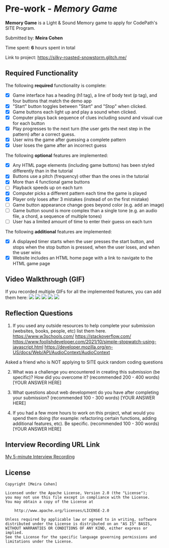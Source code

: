 # Pre-work - *Memory Game*

**Memory Game** is a Light & Sound Memory game to apply for CodePath's SITE Program. 

Submitted by: **Meira Cohen**

Time spent: **6** hours spent in total

Link to project: https://silky-roasted-snowstorm.glitch.me/

## Required Functionality

The following **required** functionality is complete:

* [X] Game interface has a heading (h1 tag), a line of body text (p tag), and four buttons that match the demo app
* [X] "Start" button toggles between "Start" and "Stop" when clicked. 
* [X] Game buttons each light up and play a sound when clicked. 
* [X] Computer plays back sequence of clues including sound and visual cue for each button
* [X] Play progresses to the next turn (the user gets the next step in the pattern) after a correct guess. 
* [X] User wins the game after guessing a complete pattern
* [X] User loses the game after an incorrect guess

The following **optional** features are implemented:

* [X] Any HTML page elements (including game buttons) has been styled differently than in the tutorial
* [X] Buttons use a pitch (frequency) other than the ones in the tutorial
* [X] More than 4 functional game buttons
* [ ] Playback speeds up on each turn
* [X] Computer picks a different pattern each time the game is played
* [X] Player only loses after 3 mistakes (instead of on the first mistake)
* [ ] Game button appearance change goes beyond color (e.g. add an image)
* [ ] Game button sound is more complex than a single tone (e.g. an audio file, a chord, a sequence of multiple tones)
* [ ] User has a limited amount of time to enter their guess on each turn

The following **additional** features are implemented:

- [X] A displayed timer starts when the user presses the start button, and stops when the stop button is pressed, when the user loses, and when the user wins
- [X] Website includes an HTML home page with a link to navigate to the HTML game page

## Video Walkthrough (GIF)

If you recorded multiple GIFs for all the implemented features, you can add them here:
![](https://i.imgur.com/q2AUxnu.gif)
![](https://i.imgur.com/PhIYz7W.gif)
![](https://i.imgur.com/Pix82UZ.gif)
![](https://i.imgur.com/y1yJR85.gif)
![](https://i.imgur.com/meBoqx6.gif)

## Reflection Questions
1. If you used any outside resources to help complete your submission (websites, books, people, etc) list them here. 
https://www.w3schools.com/
https://stackoverflow.com/
https://www.foolishdeveloper.com/2021/10/simple-stopwatch-using-javascript.html
https://developer.mozilla.org/en-US/docs/Web/API/AudioContext/AudioContext

Asked a friend who is NOT applying to SITE quick random coding questions

2. What was a challenge you encountered in creating this submission (be specific)? How did you overcome it? (recommended 200 - 400 words) 
[YOUR ANSWER HERE]

3. What questions about web development do you have after completing your submission? (recommended 100 - 300 words) 
[YOUR ANSWER HERE]

4. If you had a few more hours to work on this project, what would you spend them doing (for example: refactoring certain functions, adding additional features, etc). Be specific. (recommended 100 - 300 words) 
[YOUR ANSWER HERE]



## Interview Recording URL Link

[My 5-minute Interview Recording](your-link-here)


## License

    Copyright [Meira Cohen]

    Licensed under the Apache License, Version 2.0 (the "License");
    you may not use this file except in compliance with the License.
    You may obtain a copy of the License at

        http://www.apache.org/licenses/LICENSE-2.0

    Unless required by applicable law or agreed to in writing, software
    distributed under the License is distributed on an "AS IS" BASIS,
    WITHOUT WARRANTIES OR CONDITIONS OF ANY KIND, either express or implied.
    See the License for the specific language governing permissions and
    limitations under the License.
